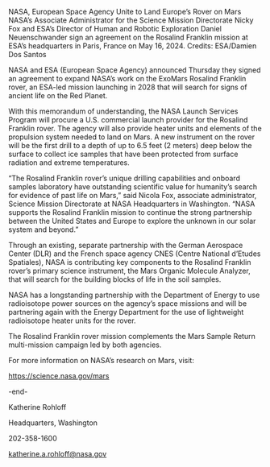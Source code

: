 NASA, European Space Agency Unite to Land Europe’s Rover on Mars 
 NASA’s Associate Administrator for the Science Mission Directorate Nicky Fox and ESA’s Director of Human and Robotic Exploration Daniel Neuenschwander sign an agreement on the Rosalind Franklin mission at ESA’s headquarters in Paris, France on May 16, 2024. Credits: ESA/Damien Dos Santos

NASA and ESA (European Space Agency) announced Thursday they signed an agreement to expand NASA’s work on the ExoMars Rosalind Franklin rover, an ESA-led mission launching in 2028 that will search for signs of ancient life on the Red Planet.

With this memorandum of understanding, the NASA Launch Services Program will procure a U.S. commercial launch provider for the Rosalind Franklin rover. The agency will also provide heater units and elements of the propulsion system needed to land on Mars. A new instrument on the rover will be the first drill to a depth of up to 6.5 feet (2 meters) deep below the surface to collect ice samples that have been protected from surface radiation and extreme temperatures.

“The Rosalind Franklin rover’s unique drilling capabilities and onboard samples laboratory have outstanding scientific value for humanity’s search for evidence of past life on Mars,” said Nicola Fox, associate administrator, Science Mission Directorate at NASA Headquarters in Washington. “NASA supports the Rosalind Franklin mission to continue the strong partnership between the United States and Europe to explore the unknown in our solar system and beyond.”

Through an existing, separate partnership with the German Aerospace Center (DLR) and the French space agency CNES (Centre National d’Etudes Spatiales), NASA is contributing key components to the Rosalind Franklin rover’s primary science instrument, the Mars Organic Molecule Analyzer, that will search for the building blocks of life in the soil samples.

NASA has a longstanding partnership with the Department of Energy to use radioisotope power sources on the agency’s space missions and will be partnering again with the Energy Department for the use of lightweight radioisotope heater units for the rover.

The Rosalind Franklin rover mission complements the Mars Sample Return multi-mission campaign led by both agencies.

For more information on NASA’s research on Mars, visit:

https://science.nasa.gov/mars

-end-

Katherine Rohloff

Headquarters, Washington

202-358-1600

katherine.a.rohloff@nasa.gov